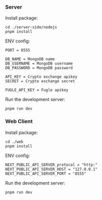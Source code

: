 ### Server

Install package:
```shell
cd ./server-side/nodejs
pnpm install 
```

ENV config:
```env
PORT = 8555

DB_NAME = MongoDB name
DB_USERNAME = MongoDB username
DB_PASSWORD = MongoDB password

API_KEY = Crypto exchange apikey
SECRET = Crypto exchange secret

FUGLE_API_KEY = Fugle apikey
```

Run the development server:
```shell
pnpm run dev
```



### Web Client

Install package:
```shell
cd ./web
pnpm install 
```

ENV config:
```env
NEXT_PUBLIC_API_SERVER_protocal = "http:"
NEXT_PUBLIC_API_SERVER_HOST = "127.0.0.1"
NEXT_PUBLIC_API_SERVER_PORT = "8555"
```

Run the development server:
```shell
pnpm run dev
```
